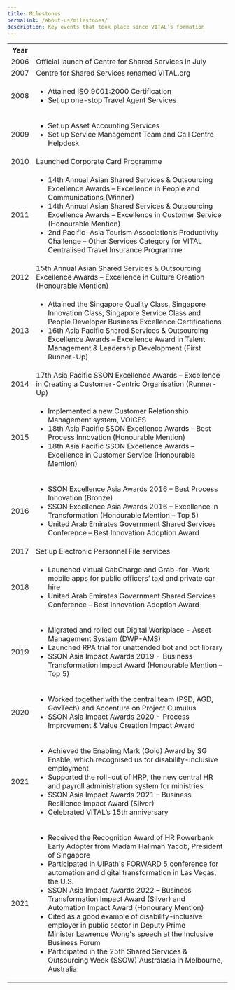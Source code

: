 ```yaml
---
title: Milestones
permalink: /about-us/milestones/
description: Key events that took place since VITAL’s formation
---
```

<table class="vital-table-1">
  <tbody>
    <tr>
      <th>Year</th>
      <th></th>
    </tr>
    <tr>
      <td>2006
      </td>
      <td>Official launch of Centre for Shared Services in July
      </td>
    </tr>
    <tr>
      <td>2007
      </td>
      <td>Centre for Shared Services renamed VITAL.org
      </td>
    </tr>
    <tr>
      <td>2008
      </td>
      <td>
        <ul>
          <li>Attained ISO 9001:2000 Certification</li>
          <li>Set up one-stop Travel Agent Services
          </li>
        </ul>
      </td>
    </tr>
    <tr>
      <td>2009
      </td>
      <td>
        <ul>
          <li>Set up Asset Accounting Services</li>
          <li>Set up Service Management Team and Call Centre Helpdesk
          </li>
        </ul>
      </td>
    </tr>
    <tr>
      <td>2010
      </td>
      <td>Launched Corporate Card Programme
      </td>
    </tr>
    <tr>
      <td>2011
      </td>
      <td>
        <ul>
<li> 14th Annual Asian Shared Services &amp; Outsourcing Excellence Awards – Excellence in People and Communications (Winner)</li>
<li> 14th Annual Asian Shared Services &amp; Outsourcing Excellence Awards – Excellence in Customer Service (Honourable Mention)</li>
<li> 2nd Pacific-Asia Tourism Association’s Productivity Challenge – Other Services Category for VITAL Centralised Travel Insurance Programme
</li>
        </ul>
      </td>
    </tr>
		<tr>
      <td>2012
      </td>
      <td> 15th Annual Asian Shared Services &amp; Outsourcing Excellence Awards – Excellence in Culture Creation (Honourable Mention)      
</td>
    </tr>
<tr>
      <td>2013
      </td>
      <td>
        <ul>
<li> Attained the Singapore Quality Class, Singapore Innovation Class, Singapore Service Class and People Developer Business Excellence Certifications</li>
<li> 16th Asia Pacific Shared Services &amp; Outsourcing Excellence Awards – Excellence Award in Talent Management &amp; Leadership Development (First Runner-Up)
</li>
        </ul>
      </td>
    </tr>
    <tr>
      <td>2014
      </td>
      <td> 17th Asia Pacific SSON Excellence Awards – Excellence in Creating a Customer-Centric Organisation (Runner-Up)</td>
    </tr>
    <tr>
      <td>2015
      </td>
      <td>
        <ul>
          <li> Implemented a new Customer Relationship Management system, VOICES</li>
          <li> 18th Asia Pacific SSON Excellence Awards – Best Process Innovation (Honourable Mention)</li>
          <li> 18th Asia Pacific SSON Excellence Awards – Excellence in Customer Service (Honourable Mention)
</li>
        </ul>
      </td>
    </tr>
    <tr>
      <td>2016
      </td>
      <td>
        <ul>
          <li> SSON Excellence Asia Awards 2016 – Best Process Innovation (Bronze)</li>
          <li> SSON Excellence Asia Awards 2016 – Excellence in Transformation (Honourable Mention – Top 5)</li>
          <li> United Arab Emirates Government Shared Services Conference – Best Innovation Adoption Award
</li>
        </ul>
      </td>
    </tr>
    <tr>
      <td>2017</td>
      <td>Set up Electronic Personnel File services
      </td>
    </tr>
    <tr>
</tr>
    <tr>
      <td>2018
      </td>
      <td>
        <ul>
          <li> Launched virtual CabCharge and Grab-for-Work mobile apps for public officers’ taxi and private car hire 
</li>
          <li> United Arab Emirates Government Shared Services Conference – Best Innovation Adoption Award
</li>
        </ul>
      </td>
    </tr>
		    <tr>
      <td>2019
      </td>
      <td>
        <ul>
					<li> Migrated and rolled out Digital Workplace - Asset Management System (DWP-AMS)</li>
<li>Launched RPA trial for unattended bot and bot library </li>
          <li> SSON Asia Impact Awards 2019 - Business Transformation Impact Award (Honourable Mention – Top 5)          
</li>
        </ul>
      </td>
</tr>
    <tr>
      <td>2020
      </td>
      <td>
        <ul>
          <li> Worked together with the central team (PSD, AGD, GovTech) and Accenture on Project Cumulus</li>
          <li> SSON Asia Impact Awards 2020 - Process Improvement &amp; Value Creation Impact Award
</li>
        </ul>
      </td>
    </tr>
		<tr>
			<td>2021
				</td>
			<td>
				<ul>
					<li> Achieved the Enabling Mark (Gold) Award by SG Enable, which recognised us for disability-inclusive employment</li>
					<li> Supported the roll-out of HRP, the new central HR and payroll administration system for ministries</li>
					<li> SSON Asia Impact Awards 2021 – Business Resilience Impact Award (Silver)</li>
					<li>Celebrated VITAL’s 15th 
						anniversary</li>
					</ul>
				</td>
			</tr>
		<tr>
			<td>2021
				</td>
			<td>
				<ul>
					<li> Received the Recognition Award of HR Powerbank Early Adopter from Madam Halimah Yacob, President of Singapore</li>
					<li> Participated in UiPath's FORWARD 5 conference for automation and digital transformation in Las Vegas, the U.S.</li>
					<li> SSON Asia Impact Awards 2022 – Business Transformation Impact Award (Silver) and Automation Impact Award (Honourary Mention)</li>
					<li>Cited as a good example of disability-inclusive employer in public sector in Deputy Prime Minister&nbsp;Lawrence Wong's speech at the Inclusive Business Forum</li>
					<li>Participated in the 25th Shared Services &amp; Outsourcing Week (SSOW) Australasia in Melbourne, Australia</li>
					</ul>
			</td>
			</tr>
 </tbody>
</table>